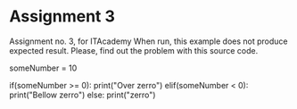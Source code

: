 # Assignment 3
Assignment no. 3, for ITAcademy
When run, this example does not produce expected result. Please, find out the problem with this source code.

someNumber = 10

if(someNumber >= 0):
    print("Over zerro")
elif(someNumber < 0):
    print("Bellow zerro")
else:
    print("zerro")
